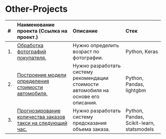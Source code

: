 # Other-Projects

| #  | Наименование проекта (Cсылка на проект.)  | Описание  | Стек |
|:-|:-|:-|:-|
| 1. |<a href='https://github.com/DmitryTatarintsev/Other-Projects/tree/main/5'>Обработка фотографий покупателя.</a>|Нужно определить возраст по фотографии.|Python, Keras|
| 2.|<a href='https://github.com/DmitryTatarintsev/Other-Projects/tree/main/11'>Построение модели определения стоимости автомобиля.</a> |Нужно разработать систему рекомендации стоимости автомобиля на основе его описания.|Python, Pandas, lightgbm|
| 3.|<a href='https://github.com/DmitryTatarintsev/Other-Projects/tree/main/12'>Прогнозирование количества заказов такси на следующий час.</a>|Нужно разработать систему предсказания объема заказа.|Python, Pandas, Scikit-learn, statsmodels|



